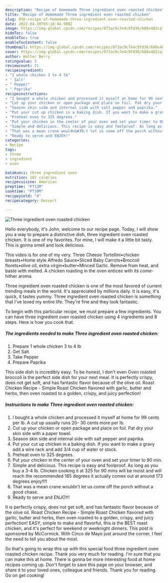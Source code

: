 ```yaml
---
description: "Recipe of Homemade Three ingredient oven roasted chicken"
title: "Recipe of Homemade Three ingredient oven roasted chicken"
slug: 956-recipe-of-homemade-three-ingredient-oven-roasted-chicken
date: 2022-04-30T05:18:44.908Z
image: https://img-global.cpcdn.com/recipes/073ac9c7e4c9fd36/680x482cq70/three-ingredient-oven-roasted-chicken-recipe-main-photo.jpg
hideToc: false
enableToc: true
enableTocContent: false
thumbnail: https://img-global.cpcdn.com/recipes/073ac9c7e4c9fd36/680x482cq70/three-ingredient-oven-roasted-chicken-recipe-main-photo.jpg
cover: https://img-global.cpcdn.com/recipes/073ac9c7e4c9fd36/680x482cq70/three-ingredient-oven-roasted-chicken-recipe-main-photo.jpg
author: Walter Berry
ratingvalue: 3
reviewcount: 21
recipeingredient:
- "1 whole chicken 3 to 4 lb"
- " Salt"
- " Pepper"
- " Paprika"
recipeinstructions:
- "I bought a whole chicken and processed it myself at home for 99 cents per lb. A cut up usually runs 20- 30 cents more per lb."
- "Cut up your chicken or open package and place on foil. Pat dry your skin side with a paper towel."
- "Season skin side and internal side with salt pepper and paprika."
- "Put your cut up chicken in a baking dish. If you want to make a gravy add a wire rack and add 3/4 cup of water or stock."
- "Preheat oven to 325 degrees."
- "Put your chicken in the center of your oven and set your timer to 90 min."
- "Simple and delicious. This recipe is easy and foolproof. As long as you buy a 3-4 lb. Chicken cooking it at 325 for 90 mins will be moist and will reach the recommended 165 degrees it actually comes out at around 173 degrees enjoy!!!!"
- "That was a mean crane wouldn&#39;t let us come off the porch without a good chase."
- "Ready to serve and ENJOY!"
categories:
- Recipe
tags:
- three
- ingredient
- oven

katakunci: three ingredient oven 
nutrition: 102 calories
recipecuisine: American
preptime: "PT12M"
cooktime: "PT39M"
recipeyield: "4"
recipecategory: Dessert

---
```



![Three ingredient oven roasted chicken](https://img-global.cpcdn.com/recipes/073ac9c7e4c9fd36/680x482cq70/three-ingredient-oven-roasted-chicken-recipe-main-photo.jpg)

Hello everybody, it's John, welcome to our recipe page. Today, I will show you a way to prepare a distinctive dish, three ingredient oven roasted chicken. It is one of my favorites. For mine, I will make it a little bit tasty. This is gonna smell and look delicious.

This video is for one of my very. Three Cheese Tortellini•chicken breasts•Home style Alfredo Sauce•Sliced Baby Carrots•Broccoli florets•olive oil, extra virgin•butter•Minced Garlic. Remove from heat, and baste with melted. A chicken roasting in the oven entices with its come-hither aroma.

Three ingredient oven roasted chicken is one of the most favored of current trending meals in the world. It's appreciated by millions daily. It is easy, it's quick, it tastes yummy. Three ingredient oven roasted chicken is something that I've loved my entire life. They're fine and they look fantastic.


To begin with this particular recipe, we must prepare a few ingredients. You can have three ingredient oven roasted chicken using 4 ingredients and 8 steps. Here is how you cook that.

<!--inarticleads1-->

##### The ingredients needed to make Three ingredient oven roasted chicken:

1. Prepare 1 whole chicken 3 to 4 lb
1. Get  Salt
1. Take  Pepper
1. Prepare  Paprika


This side dish is incredibly easy. To be honest, I don&#39;t even Oven roasted broccoli is the perfect side dish for your next meal. It is perfectly crispy, does not get soft, and has fantastic flavor because of the olive oil. Roast Chicken Recipe - Simple Roast Chicken flavored with garlic, butter and herbs, then oven roasted to a golden, crispy, and juicy perfection! 

<!--inarticleads2-->

##### Instructions to make Three ingredient oven roasted chicken:

1. I bought a whole chicken and processed it myself at home for 99 cents per lb. A cut up usually runs 20- 30 cents more per lb.
1. Cut up your chicken or open package and place on foil. Pat dry your skin side with a paper towel.
1. Season skin side and internal side with salt pepper and paprika.
1. Put your cut up chicken in a baking dish. If you want to make a gravy add a wire rack and add 3/4 cup of water or stock.
1. Preheat oven to 325 degrees.
1. Put your chicken in the center of your oven and set your timer to 90 min.
1. Simple and delicious. This recipe is easy and foolproof. As long as you buy a 3-4 lb. Chicken cooking it at 325 for 90 mins will be moist and will reach the recommended 165 degrees it actually comes out at around 173 degrees enjoy!!!!
1. That was a mean crane wouldn&#39;t let us come off the porch without a good chase.
1. Ready to serve and ENJOY!

It is perfectly crispy, does not get soft, and has fantastic flavor because of the olive oil. Roast Chicken Recipe - Simple Roast Chicken flavored with garlic, butter and herbs, then oven roasted to a golden, crispy, and juicy perfection! EASY, simple to make and flavorful, this is the BEST roast chicken, and it&#39;s perfect for weekend or weeknight dinners. This post is sponsored by McCormick. With Cinco de Mayo just around the corner, I feel the need to tell you about the most. 

So that's going to wrap this up with this special food three ingredient oven roasted chicken recipe. Thank you very much for reading. I'm sure that you can make this at home. There is gonna be more interesting food at home recipes coming up. Don't forget to save this page on your browser, and share it to your loved ones, colleague and friends. Thank you for reading. Go on get cooking!
